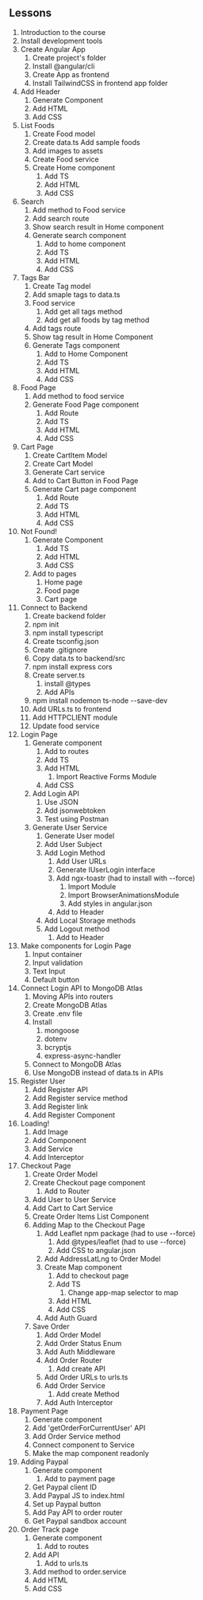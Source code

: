 ## Lessons

1. Introduction to the course
2. Install development tools
3. Create Angular App
    1. Create project's folder
    2. Install @angular/cli
    3. Create App as frontend
    4. Install TailwindCSS in frontend app folder
4. Add Header
    1. Generate Component
    2. Add HTML
    3. Add CSS
5. List Foods
    1. Create Food model
    2. Create data.ts
       Add sample foods
    3. Add images to assets
    4. Create Food service
    5. Create Home component
        1. Add TS
        2. Add HTML
        3. Add CSS
6. Search
    1. Add method to Food service
    2. Add search route
    3. Show search result in Home component
    4. Generate search component
        1. Add to home component
        2. Add TS
        3. Add HTML
        4. Add CSS
7. Tags Bar
    1. Create Tag model
    2. Add smaple tags to data.ts
    3. Food service
        1. Add get all tags method
        2. Add get all foods by tag method
    4. Add tags route
    5. Show tag result in Home Component
    6. Generate Tags component
        1. Add to Home Component
        2. Add TS
        3. Add HTML
        4. Add CSS
8. Food Page
    1. Add method to food service
    2. Generate Food Page component
        1. Add Route
        2. Add TS
        3. Add HTML
        4. Add CSS
9. Cart Page
    1. Create CartItem Model
    2. Create Cart Model
    3. Generate Cart service
    4. Add to Cart Button in Food Page
    5. Generate Cart page component
        1. Add Route
        2. Add TS
        3. Add HTML
        4. Add CSS
10. Not Found!
    1. Generate Component
        1. Add TS
        2. Add HTML
        3. Add CSS
    2. Add to pages
        1. Home page
        2. Food page
        3. Cart page
11. Connect to Backend
    1. Create backend folder
    2. npm init
    3. npm install typescript
    4. Create tsconfig.json
    5. Create .gitignore
    6. Copy data.ts to backend/src
    7. npm install express cors
    8. Create server.ts
        1. install @types
        2. Add APIs
    9. npm install nodemon ts-node --save-dev
    10. Add URLs.ts to frontend
    11. Add HTTPCLIENT module
    12. Update food service
12. Login Page
    1. Generate component
        1. Add to routes
        2. Add TS
        3. Add HTML
            1. Import Reactive Forms Module
        4. Add CSS
    2. Add Login API
        1. Use JSON
        2. Add jsonwebtoken
        3. Test using Postman
    3. Generate User Service
        1. Generate User model
        2. Add User Subject
        3. Add Login Method
            1. Add User URLs
            2. Generate IUserLogin interface
            3. Add ngx-toastr (had to install with --force)
                1. Import Module
                2. Import BrowserAnimationsModule
                3. Add styles in angular.json
            4. Add to Header
        4. Add Local Storage methods
        5. Add Logout method
            1. Add to Header
13. Make components for Login Page
    1. Input container
    2. Input validation
    3. Text Input
    4. Default button
14. Connect Login API to MongoDB Atlas
    1. Moving APIs into routers
    2. Create MongoDB Atlas
    3. Create .env file
    4. Install
        1. mongoose
        2. dotenv
        3. bcryptjs
        4. express-async-handler
    5. Connect to MongoDB Atlas
    6. Use MongoDB instead of data.ts in APIs
15. Register User
    1. Add Register API
    2. Add Register service method
    3. Add Register link
    4. Add Register Component
16. Loading!
    1. Add Image
    2. Add Component
    3. Add Service
    4. Add Interceptor
17. Checkout Page
    1. Create Order Model
    2. Create Checkout page component
        1. Add to Router
    3. Add User to User Service
    4. Add Cart to Cart Service
    5. Create Order Items List Component
    6. Adding Map to the Checkout Page
        1. Add Leaflet npm package (had to use --force)
            1. Add @types/leaflet (had to use --force)
            2. Add CSS to angular.json
        2. Add AddressLatLng to Order Model
        3. Create Map component
            1. Add to checkout page
            2. Add TS
                1. Change app-map selector to map
            3. Add HTML
            4. Add CSS
        4. Add Auth Guard
    7. Save Order
        1. Add Order Model
        2. Add Order Status Enum
        3. Add Auth Middleware
        4. Add Order Router
            1. Add create API
        5. Add Order URLs to urls.ts
        6. Add Order Service
            1. Add create Method
        7. Add Auth Interceptor
18. Payment Page
    1. Generate component
    2. Add 'getOrderForCurrentUser' API
    3. Add Order Service method
    4. Connect component to Service
    5. Make the map component readonly
19. Adding Paypal
    1. Generate component
        1. Add to payment page
    2. Get Paypal client ID
    3. Add Paypal JS to index.html
    4. Set up Paypal button
    5. Add Pay API to order router
    6. Get Paypal sandbox account
20. Order Track page
    1. Generate component
        1. Add to routes
    2. Add API
        1. Add to urls.ts
    3. Add method to order.service
    4. Add HTML
    5. Add CSS
